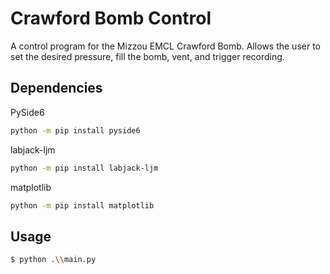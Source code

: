 # Crawford Bomb Control
A control program for the Mizzou EMCL Crawford Bomb. Allows the user to set the desired pressure, fill the bomb, vent, and trigger recording.

## Dependencies
PySide6
```bash
python -m pip install pyside6
```

labjack-ljm
```bash
python -m pip install labjack-ljm
```

matplotlib
```bash
python -m pip install matplotlib
```

## Usage

```bash
$ python .\\main.py
```
